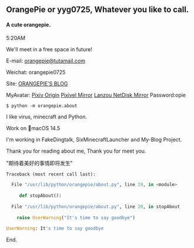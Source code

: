 ## OrangePie or yyg0725, Whatever you like to call.

#### A cute orangepie.

5:20AM

We'll meet in a free space in future!

E-mail: orangepie@tutamail.com

Weichat: orangepie0725

Site: [ORANGEPIE'S BLOG](http://yyg0725.xyz)

MyAvatar: [Pixiv Origin](https://www.pixiv.net/artworks/118573292)
[Pixivel Mirror](https://pixivel.moe/illust/118573292)
[Lanzou NetDisk Mirror](https://orangepie.lanzout.com/b00tan0nna)
Password:opie

```$ python -m orangepie.about```

I like virus, minecraft and Python.

Work on 🍎macOS 14.5

I'm working in FakeDingtalk, SixMinecraftLauncher and My-Blog Project.

Thank you for reading about me, Thank you for meet you.

"期待着美好的事情即将发生"

```Python
Traceback (most recent call last):

  File "/usr/lib/python/orangepie/about.py", line 19, in <module>
  
     def stopAbout():
 
  File "/usr/lib/python/orangepie/about.py", line 20, in stopAbout
  
    raise UserWarning("It's time to say goodbye")
    
UserWarning: It's time to say goodbye
```



End.

<!---
OranPie/OranPie is a ✨ special ✨ repository because its `README.md` (this file) appears on your GitHub profile.
You can click the Preview link to take a look at your changes.
--->
